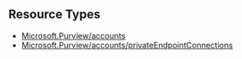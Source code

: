## Resource Types
- [Microsoft.Purview/accounts](accounts)
- [Microsoft.Purview/accounts/privateEndpointConnections](accounts-privateEndpointConnections)

